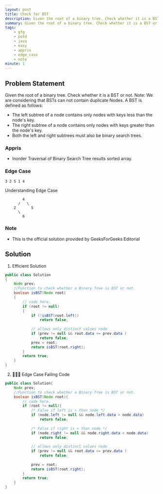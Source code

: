 ```yaml
---
layout: post
title: Check for BST
description: Given the root of a binary tree. Check whether it is a BST or not.
summary: Given the root of a binary tree. Check whether it is a BST or not.
tags:
    - gfg
    - potd
    - java
    - easy
    - appris
    - edge_case
    - note
minute: 1
---
```


## Problem Statement
Given the root of a binary tree. Check whether it is a BST or not.
Note: We are considering that BSTs can not contain duplicate Nodes.
A BST is defined as follows:
- The left subtree of a node contains only nodes with keys less than the node's key.
- The right subtree of a node contains only nodes with keys greater than the node's key.
- Both the left and right subtrees must also be binary search trees.

### Appris
- Inorder Traversal of Binary Search Tree results sorted array.

### Edge Case
```
3 2 5 1 4
```
Understanding Edge Case
```
        4
      /   \
    2       5
      \
        6
```
### Note
- This is the official solution provided by GeeksForGeeks Editorial


## Solution
1. Efficient Solution

```java
public class Solution
{
    Node prev;
    //Function to check whether a Binary Tree is BST or not.
    boolean isBST(Node root)
    {
        // code here.
        if (root != null)
        {
            if (!isBST(root.left))
                return false;
            
            // allows only distinct values node
            if (prev != null && root.data <= prev.data )
                return false;
            prev = root;
            return isBST(root.right);
        }
        return true;
    }
}
```
2. 🔴🔴🔴 Edge Case Failing Code
```java
public class Solution{ 
    Node prev;
    //Function to check whether a Binary Tree is BST or not.
    boolean isBST(Node root){
        // code here.
        if (root != null){
            /* False if left is > than node */
            if (node.left != null && node.left.data > node.data)
                return false;
            
            /* False if right is < than node */
            if (node.right != null && node.right.data < node.data) 
                return false; 
            
            // allows only distinct values node
            if (prev != null && root.data <= prev.data )
                return false;
            
            prev = root;
            return isBST(root.right);
        }
        return true;
    }
}
```
